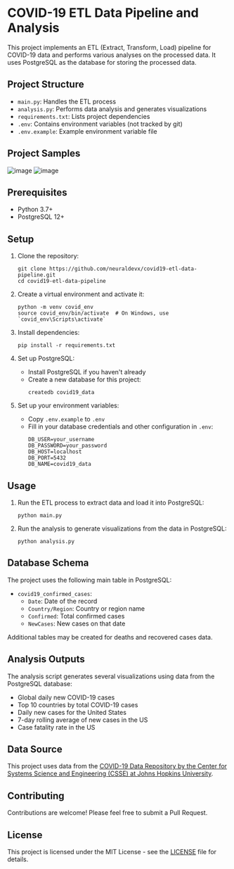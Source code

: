 # COVID-19 ETL Data Pipeline and Analysis

This project implements an ETL (Extract, Transform, Load) pipeline for COVID-19 data and performs various analyses on the processed data. It uses PostgreSQL as the database for storing the processed data.

## Project Structure

- `main.py`: Handles the ETL process
- `analysis.py`: Performs data analysis and generates visualizations
- `requirements.txt`: Lists project dependencies
- `.env`: Contains environment variables (not tracked by git)
- `.env.example`: Example environment variable file

## Project Samples
![image](https://github.com/user-attachments/assets/2bf9ecfe-e336-427f-84a3-a9384a16f54e)
![image](https://github.com/user-attachments/assets/afa21a39-9e0e-48a2-89bd-0c80c6e2b879)

## Prerequisites

- Python 3.7+
- PostgreSQL 12+

## Setup

1. Clone the repository:
   ```
   git clone https://github.com/neuraldevx/covid19-etl-data-pipeline.git
   cd covid19-etl-data-pipeline
   ```

2. Create a virtual environment and activate it:
   ```
   python -m venv covid_env
   source covid_env/bin/activate  # On Windows, use `covid_env\Scripts\activate`
   ```

3. Install dependencies:
   ```
   pip install -r requirements.txt
   ```

4. Set up PostgreSQL:
   - Install PostgreSQL if you haven't already
   - Create a new database for this project:
     ```
     createdb covid19_data
     ```

5. Set up your environment variables:
   - Copy `.env.example` to `.env`
   - Fill in your database credentials and other configuration in `.env`:
     ```
     DB_USER=your_username
     DB_PASSWORD=your_password
     DB_HOST=localhost
     DB_PORT=5432
     DB_NAME=covid19_data
     ```

## Usage

1. Run the ETL process to extract data and load it into PostgreSQL:
   ```
   python main.py
   ```

2. Run the analysis to generate visualizations from the data in PostgreSQL:
   ```
   python analysis.py
   ```

## Database Schema

The project uses the following main table in PostgreSQL:

- `covid19_confirmed_cases`:
  - `Date`: Date of the record
  - `Country/Region`: Country or region name
  - `Confirmed`: Total confirmed cases
  - `NewCases`: New cases on that date

Additional tables may be created for deaths and recovered cases data.

## Analysis Outputs

The analysis script generates several visualizations using data from the PostgreSQL database:

- Global daily new COVID-19 cases
- Top 10 countries by total COVID-19 cases
- Daily new cases for the United States
- 7-day rolling average of new cases in the US
- Case fatality rate in the US

## Data Source

This project uses data from the [COVID-19 Data Repository by the Center for Systems Science and Engineering (CSSE) at Johns Hopkins University](https://github.com/CSSEGISandData/COVID-19).

## Contributing

Contributions are welcome! Please feel free to submit a Pull Request.

## License

This project is licensed under the MIT License - see the [LICENSE](LICENSE) file for details.
